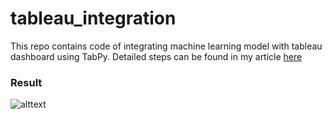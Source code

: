 # tableau_integration

This repo contains code of integrating machine learning model with tableau dashboard using TabPy. Detailed steps can be found in my article [here](https://towardsdatascience.com/integrating-machine-learning-models-with-tableau-b484c0e099c5)

### Result

![alttext](https://github.com/JaswanthBadvelu/tableau_integration/blob/main/Result.png)


